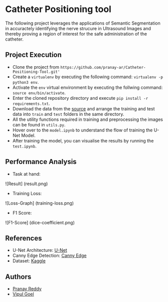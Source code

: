 # Catheter Positioning tool

The following project leverages the applications of Semantic Segmentation in accuractely identifying the nerve strucure in Ultrasound Images and thereby proving a region of interest for the safe administration of the catheter.

## Project Execution

- Clone the project from `https://github.com/pranay-ar/Catheter-Positioning-Tool.git'`
- Create a `virtualenv` by executing the following command: `virtualenv -p python3 env`.
- Activate the `env` virtual environment by executing the follwing command: `source env/bin/activate`.
- Enter the cloned repository directory and execute `pip install -r requirements.txt`.
- Download the data from the [source](https://www.kaggle.com/c/ultrasound-nerve-segmentation/data) and arrange the training and test data into `train` and `test` folders in the same directory.
- All the utility functions required in training and preprocessing the images can be found in `utils.py`.
- Hover over to the `model.ipynb` to understand the flow of training the U-Net Model. 
- After training the model, you can visualise the results by running the `test.ipynb`.

## Performance Analysis

- Task at hand: 

![Result] (result.png)

- Training Loss:

![Loss-Graph] (training-loss.png)

- F1 Score:

![F1-Score] (dice-coefficient.png)

## References

- U-Net Architecture: [U-Net](https://arxiv.org/abs/1505.04597)
- Canny Edge Detection: [Canny Edge](https://docs.opencv.org/master/da/d22/tutorial_py_canny.html)
- Dataset: [Kaggle](https://www.kaggle.com/c/ultrasound-nerve-segmentation/data)

## Authors

- [Pranay Reddy](https://github.com/pranay-ar)
- [Vipul Goel](https://github.com/deto-5420)